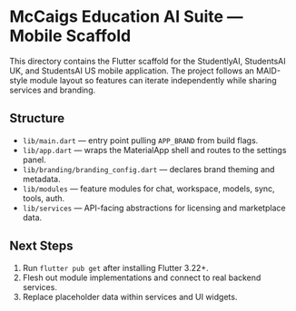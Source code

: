 # McCaigs Education AI Suite — Mobile Scaffold

This directory contains the Flutter scaffold for the StudentlyAI, StudentsAI UK,
and StudentsAI US mobile application. The project follows an MAID-style module
layout so features can iterate independently while sharing services and
branding.

## Structure

- `lib/main.dart` — entry point pulling `APP_BRAND` from build flags.
- `lib/app.dart` — wraps the MaterialApp shell and routes to the settings panel.
- `lib/branding/branding_config.dart` — declares brand theming and metadata.
- `lib/modules` — feature modules for chat, workspace, models, sync, tools, auth.
- `lib/services` — API-facing abstractions for licensing and marketplace data.

## Next Steps

1. Run `flutter pub get` after installing Flutter 3.22+.
2. Flesh out module implementations and connect to real backend services.
3. Replace placeholder data within services and UI widgets.
